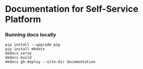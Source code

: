 # Documentation for Self-Service Platform

### Running docs locally

```console
pip install --upgrade pip
pip install mkdocs
mkdocs serve
mkdocs build
mkdocs gh-deploy --site-dir documentation
```